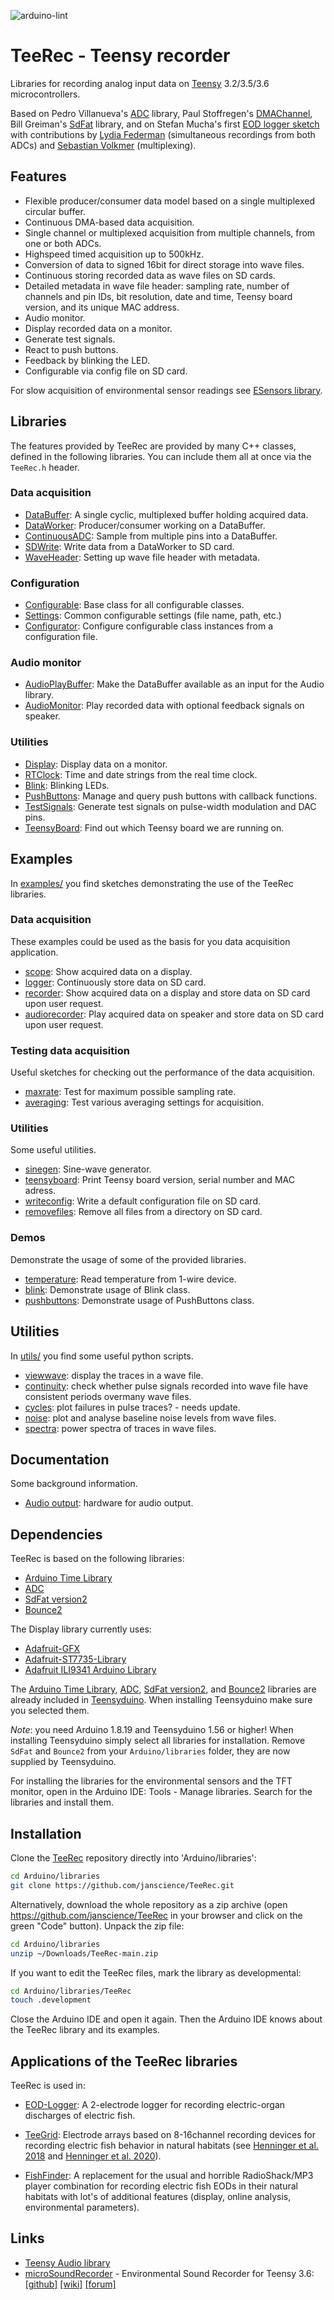 ![arduino-lint](https://github.com/janscience/TeeRec/actions/workflows/arduino-lint.yml/badge.svg)

# TeeRec - Teensy recorder

Libraries for recording analog input data on [Teensy](https://www.pjrc.com/teensy/) 3.2/3.5/3.6 microcontrollers.

Based on Pedro Villanueva's [ADC](https://github.com/pedvide/ADC)
library, Paul Stoffregen's
[DMAChannel](https://github.com/PaulStoffregen/cores/tree/master/teensy3),
Bill Greiman's [SdFat](https://github.com/greiman/SdFat) library, and
on Stefan Mucha's first
[EOD logger sketch](https://github.com/muchaste/EOD-Logger/tree/master/eodlogger_v1)
with contributions by
[Lydia Federman](https://github.com/LydiaFe/EOD-Logger)
(simultaneous recordings from both ADCs) and
[Sebastian Volkmer](https://github.com/SebastianVol/EOD-Logger/blob/master/eodlogger_2channel_barebone/eodlogger_8channel.ino)
(multiplexing).


## Features

- Flexible producer/consumer data model based on a single multiplexed circular buffer.
- Continuous DMA-based data acquisition.
- Single channel or multiplexed acquisition from multiple channels, from one or both ADCs.
- Highspeed timed acquisition up to 500kHz.
- Conversion of data to signed 16bit for direct storage into wave files.
- Continuous storing recorded data as wave files on SD cards.
- Detailed metadata in wave file header: sampling rate, number of
  channels and pin IDs, bit resolution, date and time, Teensy board
  version, and its unique MAC address.
- Audio monitor.
- Display recorded data on a monitor.
- Generate test signals.
- React to push buttons.
- Feedback by blinking the LED.
- Configurable via config file on SD card.

For slow acquisition of environmental sensor readings see [ESensors
library](https://github.com/janscience/ESensors).


## Libraries

The features provided by TeeRec are provided by many C++ classes,
defined in the following libraries. You can include them all at once
via the `TeeRec.h` header.

### Data acquisition

- [DataBuffer](src/DataBuffer.h): A single cyclic, multiplexed buffer holding acquired data.
- [DataWorker](src/DataWorker.h): Producer/consumer working on a DataBuffer.
- [ContinuousADC](src/ContinuousADC.h): Sample from multiple pins into a DataBuffer.
- [SDWrite](src/SDWrite.h): Write data from a DataWorker to SD card.
- [WaveHeader](src/WaveHeader.h): Setting up wave file header with metadata.

### Configuration

- [Configurable](src/Configurable.h): Base class for all configurable classes.
- [Settings](src/Settings.h): Common configurable settings (file name, path, etc.)
- [Configurator](src/Configuration.h): Configure configurable class instances from a configuration file.

### Audio monitor

- [AudioPlayBuffer](src/AudioPlayBuffer.h): Make the DataBuffer available as an input for the Audio library.
- [AudioMonitor](src/AudioMonitor.h): Play recorded data with optional feedback signals on speaker.

### Utilities

- [Display](src/Display.h): Display data on a monitor.
- [RTClock](src/RTClock.h): Time and date strings from the real time clock.
- [Blink](src/Blink.h): Blinking LEDs.
- [PushButtons](src/PushButtons.h): Manage and query push buttons with callback functions.
- [TestSignals](src/TestSignals.h): Generate test signals on pulse-width modulation and DAC pins.
- [TeensyBoard](src/TeensyBoard.h): Find out which Teensy board we are running on.


## Examples

In [examples/](examples) you find sketches demonstrating the use of
the TeeRec libraries.

### Data acquisition

These examples could be used as the basis for you data acquisition application.

- [scope](examples/scope): Show acquired data on a display.
- [logger](examples/logger): Continuously store data on SD card.
- [recorder](examples/recorder): Show acquired data on a display and store data on SD card upon user request.
- [audiorecorder](examples/audiorecorder): Play acquired data on speaker and store data on SD card upon user request.

### Testing data acquisition

Useful sketches for checking out the performance of the data acquisition.

- [maxrate](examples/maxrate): Test for maximum possible sampling rate.
- [averaging](examples/averaging): Test various averaging settings for acquisition.

### Utilities

Some useful utilities.

- [sinegen](examples/sinegen): Sine-wave generator.
- [teensyboard](examples/teensyboard): Print Teensy board version, serial number and MAC adress.
- [writeconfig](examples/writeconfig): Write a default configuration file on SD card.
- [removefiles](examples/removefiles): Remove all files from a directory on SD card.

### Demos

Demonstrate the usage of some of the provided libraries.

- [temperature](examples/temperature): Read temperature from 1-wire device.
- [blink](examples/blink): Demonstrate usage of Blink class.
- [pushbuttons](examples/pushbuttons): Demonstrate usage of PushButtons class.


## Utilities

In [utils/](utils) you find some useful python scripts.

- [viewwave](utils/viewwave): display the traces in a wave file.
- [continuity](utils/continuity): check whether pulse signals recorded into wave file have consistent periods overmany wave files.
- [cycles](utils/cycles): plot failures in pulse traces? - needs update.
- [noise](utils/noise): plot and analyse baseline noise levels from wave files.
- [spectra](utils/spectra): power spectra of traces in wave files.


## Documentation

Some background information.

- [Audio output](docs/audioout.md): hardware for audio output.


## Dependencies

TeeRec is based on the following libraries:

- [Arduino Time Library](https://github.com/PaulStoffregen/Time)
- [ADC](https://github.com/pedvide/ADC)
- [SdFat version2](https://github.com/greiman/SdFat)
- [Bounce2](https://github.com/thomasfredericks/Bounce2)

The Display library currently uses:

- [Adafruit-GFX](https://github.com/adafruit/Adafruit-GFX-Library)
- [Adafruit-ST7735-Library](https://github.com/adafruit/Adafruit-ST7735-Library)
- [Adafruit ILI9341 Arduino Library](https://github.com/adafruit/Adafruit_ILI9341)


The [Arduino Time Library](https://github.com/PaulStoffregen/Time),
[ADC](https://github.com/pedvide/ADC), [SdFat
version2](https://github.com/greiman/SdFat), and
[Bounce2](https://github.com/thomasfredericks/Bounce2) libraries are
already included in
[Teensyduino](https://www.pjrc.com/teensy/teensyduino.html). When
installing Teensyduino make sure you selected them.

_Note_: you need Arduino 1.8.19 and Teensyduino 1.56 or higher! When
installing Teensyduino simply select all libraries for installation.
Remove `SdFat` and `Bounce2` from your `Arduino/libraries` folder,
they are now supplied by Teensyduino.

For installing the libraries for the environmental sensors and the TFT
monitor, open in the Arduino IDE: Tools - Manage libraries. Search for
the libraries and install them.


## Installation

Clone the [TeeRec](https://github.com/janscience/TeeRec) repository
directly into 'Arduino/libraries':
```sh
cd Arduino/libraries
git clone https://github.com/janscience/TeeRec.git
```

Alternatively, download the whole repository as a zip archive (open
https://github.com/janscience/TeeRec in your browser and click on the
green "Code" button). Unpack the zip file:
```sh
cd Arduino/libraries
unzip ~/Downloads/TeeRec-main.zip
```

If you want to edit the TeeRec files, mark the library as developmental:
```sh
cd Arduino/libraries/TeeRec
touch .development
```

Close the Arduino IDE and open it again. Then the Arduino IDE knows
about the TeeRec library and its examples.


## Applications of the TeeRec libraries

TeeRec is used in:

- [EOD-Logger](https://github.com/muchaste/EOD-Logger): A 2-electrode
  logger for recording electric-organ discharges of electric fish.

- [TeeGrid](https://github.com/janscience/TeeGrid): Electrode arrays
  based on 8-16channel recording devices for recording electric fish
  behavior in natural habitats (see [Henninger et
  al. 2018](https://doi.org/10.1523/JNEUROSCI.0350-18.2018) and
  [Henninger et al. 2020](https://doi.org/10.1242/jeb.206342)).

- [FishFinder](https://github.com/janscience/FishFinder): A
  replacement for the usual and horrible RadioShack/MP3 player
  combination for recording electric fish EODs in their natural
  habitats with lot's of additional features (display, online
  analysis, environmental parameters).


## Links

- [Teensy Audio library](https://github.com/PaulStoffregen/Audio)
- [microSoundRecorder](https://github.com/WMXZ-EU/microSoundRecorder) - Environmental Sound Recorder for Teensy 3.6:
  [[github]](https://github.com/WMXZ-EU/microSoundRecorder)
  [[wiki]](https://github.com/WMXZ-EU/microSoundRecorder/wiki/Hardware-setup)
  [[forum]](https://forum.pjrc.com/threads/52175?p=185386&viewfull=1#post185386)